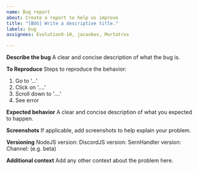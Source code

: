 ```yaml
---
name: Bug report
about: Create a report to help us improve
title: "[BUG] Write a descriptive title."
labels: bug
assignees: EvolutionX-10, jacoobes, Murtatrxx

---
```


**Describe the bug**
A clear and concise description of what the bug is.

**To Reproduce**
Steps to reproduce the behavior:
1. Go to '...'
2. Click on '....'
3. Scroll down to '....'
4. See error

**Expected behavior**
A clear and concise description of what you expected to happen.

**Screenshots**
If applicable, add screenshots to help explain your problem.

**Versioning**
NodeJS version: 
DiscordJS version: 
SernHandler version: 
Channel: (e.g. beta)

**Additional context**
Add any other context about the problem here.

